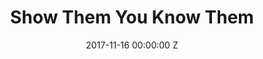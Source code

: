 ---
title: Show Them You Know Them
image: "/uploads/show-them-you-know.jpg"
brand: Boots
agency: Ogilvy London
production-company: Pulse Films
date: 2017-11-16 00:00:00 Z
director: Benito Montorio
with:
imdb:
video: 281648149
layout: project
is-in-production: 
---